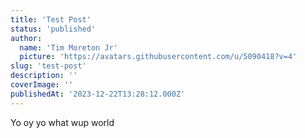 ```yaml
---
title: 'Test Post'
status: 'published'
author:
  name: 'Tim Moreton Jr'
  picture: 'https://avatars.githubusercontent.com/u/5090418?v=4'
slug: 'test-post'
description: ''
coverImage: ''
publishedAt: '2023-12-22T13:28:12.000Z'
---
```


Yo oy yo what wup world